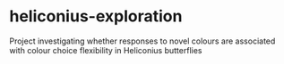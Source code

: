 # heliconius-exploration
Project investigating whether responses to novel colours are associated with colour choice flexibility in Heliconius butterflies

